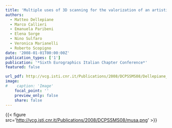 ```yaml
---
title: 'Multiple uses of 3D scanning for the valorization of an artistic site: the case of Luni'
authors:
  - Matteo Dellepiane
  - Marco Callieri
  - Emanuela Paribeni
  - Elena Sorge
  - Nino Sulfaro
  - Veronica Marianelli
  - Roberto Scopigno
date: '2008-01-01T00:00:00Z'
publication_types: ['1']
publication: '*Sixth Eurographics Italian Chapter Conference*'
featured: false

url_pdf: http://vcg.isti.cnr.it/Publications/2008/DCPSSMS08/Dellepiane_etal_Luni08.pdf
image:
#    caption: 'Image'
    focal_point: ''
    preview_only: false
    share: false
---
```

{{< figure src='http://vcg.isti.cnr.it/Publications/2008/DCPSSMS08/musa.png' >}}
